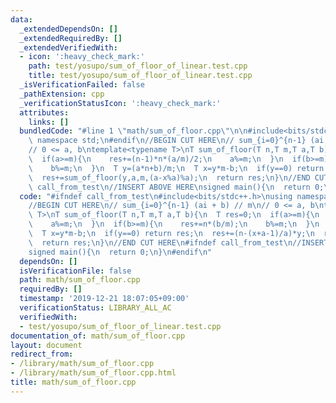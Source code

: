 ```yaml
---
data:
  _extendedDependsOn: []
  _extendedRequiredBy: []
  _extendedVerifiedWith:
  - icon: ':heavy_check_mark:'
    path: test/yosupo/sum_of_floor_of_linear.test.cpp
    title: test/yosupo/sum_of_floor_of_linear.test.cpp
  _isVerificationFailed: false
  _pathExtension: cpp
  _verificationStatusIcon: ':heavy_check_mark:'
  attributes:
    links: []
  bundledCode: "#line 1 \"math/sum_of_floor.cpp\"\n\n#include<bits/stdc++.h>\nusing\
    \ namespace std;\n#endif\n//BEGIN CUT HERE\n// sum_{i=0}^{n-1} (ai + b) // m\n\
    // 0 <= a, b\ntemplate<typename T>\nT sum_of_floor(T n,T m,T a,T b){\n  T res=0;\n\
    \  if(a>=m){\n    res+=(n-1)*n*(a/m)/2;\n    a%=m;\n  }\n  if(b>=m){\n    res+=n*(b/m);\n\
    \    b%=m;\n  }\n  T y=(a*n+b)/m;\n  T x=y*m-b;\n  if(y==0) return res;\n  res+=(n-(x+a-1)/a)*y;\n\
    \  res+=sum_of_floor(y,a,m,(a-x%a)%a);\n  return res;\n}\n//END CUT HERE\n#ifndef\
    \ call_from_test\n//INSERT ABOVE HERE\nsigned main(){\n  return 0;\n}\n#endif\n"
  code: "#ifndef call_from_test\n#include<bits/stdc++.h>\nusing namespace std;\n#endif\n\
    //BEGIN CUT HERE\n// sum_{i=0}^{n-1} (ai + b) // m\n// 0 <= a, b\ntemplate<typename\
    \ T>\nT sum_of_floor(T n,T m,T a,T b){\n  T res=0;\n  if(a>=m){\n    res+=(n-1)*n*(a/m)/2;\n\
    \    a%=m;\n  }\n  if(b>=m){\n    res+=n*(b/m);\n    b%=m;\n  }\n  T y=(a*n+b)/m;\n\
    \  T x=y*m-b;\n  if(y==0) return res;\n  res+=(n-(x+a-1)/a)*y;\n  res+=sum_of_floor(y,a,m,(a-x%a)%a);\n\
    \  return res;\n}\n//END CUT HERE\n#ifndef call_from_test\n//INSERT ABOVE HERE\n\
    signed main(){\n  return 0;\n}\n#endif\n"
  dependsOn: []
  isVerificationFile: false
  path: math/sum_of_floor.cpp
  requiredBy: []
  timestamp: '2019-12-21 18:07:05+09:00'
  verificationStatus: LIBRARY_ALL_AC
  verifiedWith:
  - test/yosupo/sum_of_floor_of_linear.test.cpp
documentation_of: math/sum_of_floor.cpp
layout: document
redirect_from:
- /library/math/sum_of_floor.cpp
- /library/math/sum_of_floor.cpp.html
title: math/sum_of_floor.cpp
---
```

